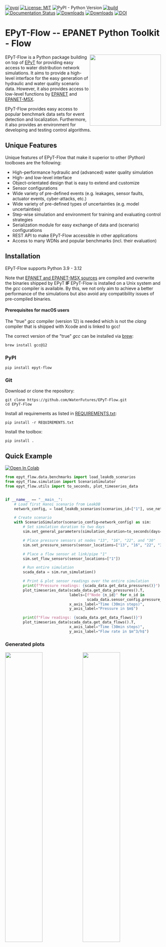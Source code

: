 [![pypi](https://img.shields.io/pypi/v/epyt-flow.svg)](https://pypi.org/project/epyt-flow/)
[![License: MIT](https://img.shields.io/badge/License-MIT-yellow.svg)](https://opensource.org/licenses/MIT)
![PyPI - Python Version](https://img.shields.io/pypi/pyversions/epyt-flow)
[![build](https://github.com/WaterFutures/EPyT-Flow/actions/workflows/build_tests.yml/badge.svg)](https://github.com/WaterFutures/EPyT-Flow/actions/workflows/build_tests.yml)
[![Documentation Status](https://readthedocs.org/projects/epyt-flow/badge/?version=stable)](https://epyt-flow.readthedocs.io/en/stable/?badge=stable)
[![Downloads](https://static.pepy.tech/badge/epyt-flow)](https://pepy.tech/project/epyt-flow)
[![Downloads](https://static.pepy.tech/badge/epyt-flow/month)](https://pepy.tech/project/epyt-flow)
[![DOI](https://joss.theoj.org/papers/10.21105/joss.07104/status.svg)](https://doi.org/10.21105/joss.07104)

# EPyT-Flow -- EPANET Python Toolkit - Flow

<img src="https://github.com/WaterFutures/EPyT-Flow/blob/main/docs/_static/net1_plot.png?raw=true" align="right" height="230px"/>

EPyT-Flow is a Python package building on top of [EPyT](https://github.com/OpenWaterAnalytics/EPyT) 
for providing easy access to water distribution network simulations.
It aims to provide a high-level interface for the easy generation of hydraulic and water quality scenario data.
However, it also provides access to low-level functions by [EPANET](https://github.com/USEPA/EPANET2.2) 
and [EPANET-MSX](https://github.com/USEPA/EPANETMSX/).

EPyT-Flow provides easy access to popular benchmark data sets for event detection and localization.
Furthermore, it also provides an environment for developing and testing control algorithms.


## Unique Features

Unique features of EPyT-Flow that make it superior to other (Python) toolboxes are the following:

- High-performance hydraulic and (advanced) water quality simulation
- High- and low-level interface
- Object-orientated design that is easy to extend and customize
- Sensor configurations
- Wide variety of pre-defined events (e.g. leakages, sensor faults, actuator events, cyber-attacks, etc.)
- Wide variety of pre-defined types of uncertainties (e.g. model uncertainties)
- Step-wise simulation and environment for training and evaluating control strategies
- Serialization module for easy exchange of data and (scenario) configurations
- REST API to make EPyT-Flow accessible in other applications
- Access to many WDNs and popular benchmarks (incl. their evaluation)


## Installation

EPyT-Flow supports Python 3.9 - 3.12

Note that [EPANET and EPANET-MSX sources](epyt_flow/EPANET/) are compiled and overwrite the binaries
shipped by EPyT **IF** EPyT-Flow is installed on a Unix system and the *gcc* compiler is available.
By this, we not only aim to achieve a better performance of the simulations but also avoid any
compatibility issues of pre-compiled binaries.

#### Prerequisites for macOS users
The "true" *gcc* compiler (version 12) is needed which is not the
*clang* compiler that is shipped with Xcode and is linked to gcc!

The correct version of the "true" *gcc* can be installed via [brew](https://brew.sh/):
```
brew install gcc@12
```

### PyPI

```
pip install epyt-flow
```

### Git
Download or clone the repository:
```
git clone https://github.com/WaterFutures/EPyT-Flow.git
cd EPyT-Flow
```

Install all requirements as listed in [REQUIREMENTS.txt](REQUIREMENTS.txt):
```
pip install -r REQUIREMENTS.txt
```

Install the toolbox:
```
pip install .
```

## Quick Example

<a target="_blank" href="https://colab.research.google.com/github/WaterFutures/EPyT-Flow/blob/main/docs/examples/basic_usage.ipynb">
<img src="https://colab.research.google.com/assets/colab-badge.svg" alt="Open In Colab"/>
</a>

```python
from epyt_flow.data.benchmarks import load_leakdb_scenarios
from epyt_flow.simulation import ScenarioSimulator
from epyt_flow.utils import to_seconds, plot_timeseries_data


if __name__ == "__main__":
    # Load first Hanoi scenario from LeakDB
    network_config, = load_leakdb_scenarios(scenarios_id=["1"], use_net1=False)

    # Create scenario
    with ScenarioSimulator(scenario_config=network_config) as sim:
        # Set simulation duration to two days
        sim.set_general_parameters(simulation_duration=to_seconds(days=2))

        # Place pressure sensors at nodes "13", "16", "22", and "30"
        sim.set_pressure_sensors(sensor_locations=["13", "16", "22", "30"])

        # Place a flow sensor at link/pipe "1"
        sim.set_flow_sensors(sensor_locations=["1"])

        # Run entire simulation
        scada_data = sim.run_simulation()

        # Print & plot sensor readings over the entire simulation
        print(f"Pressure readings: {scada_data.get_data_pressures()}")
        plot_timeseries_data(scada_data.get_data_pressures().T,
                             labels=[f"Node {n_id}" for n_id in
                                     scada_data.sensor_config.pressure_sensors],
                             x_axis_label="Time (30min steps)",
                             y_axis_label="Pressure in $m$")

        print(f"Flow readings: {scada_data.get_data_flows()}")
        plot_timeseries_data(scada_data.get_data_flows().T,
                             x_axis_label="Time (30min steps)",
                             y_axis_label="Flow rate in $m^3/h$")
```
### Generated plots

<div>
    <img src="https://github.com/WaterFutures/EPyT-Flow/blob/dev/docs/_static/examples_basic_usage_pressure.png?raw=true" width="49%"/>
    <img src="https://github.com/WaterFutures/EPyT-Flow/blob/dev/docs/_static/examples_basic_usage_flow.png?raw=true" width="49%"/>
</div>

## Documentation

Documentation is available on readthedocs: [https://epyt-flow.readthedocs.io/en/latest/](https://epyt-flow.readthedocs.io/en/stable)

## How to Get Started?

EPyT-Flow is accompanied by an extensive documentation
[https://epyt-flow.readthedocs.io/en/latest/](https://epyt-flow.readthedocs.io/en/stable)
(including many [examples](https://epyt-flow.readthedocs.io/en/stable/#examples)).

If you are new to water distribution networks, we recommend first to read the chapter on
[Modeling of Water Distribution Networks](https://epyt-flow.readthedocs.io/en/stable/tut.intro.html).
You might also want to check out some lecture notes on
[Smart Water Systems](https://github.com/KIOS-Research/ece808-smart-water-systems).

If you are already familiar with WDNs (and software such as EPANET), we recommend checking out
our [WDSA CCWI 2024 tutorial](https://github.com/WaterFutures/EPyT-and-EPyT-Flow-Tutorial) which
not only teaches you how to use EPyT and EPyT-Flow but also contains some examples of applying
Machine Learning in WDNs.
Besides that, you can read in-depth about the different functionalities of EPyT-Flow in the
[In-depth Tutorial](https://epyt-flow.readthedocs.io/en/stable/tutorial.html) of the documentation --
we recommend reading the chapters in the order in which they are presented;
you might decide to skip some of the last chapters if their content is not relevant to you.

## License

MIT license -- see [LICENSE](LICENSE)

## How to Cite?

If you use this software, please cite it as follows:

```bibtex
@article{Artelt2024,
    doi = {10.21105/joss.07104},
    url = {https://doi.org/10.21105/joss.07104},
    year = {2024},
    publisher = {The Open Journal},
    volume = {9},
    number = {103},
    pages = {7104},
    author = {André Artelt and Marios S. Kyriakou and Stelios G. Vrachimis and Demetrios G. Eliades and Barbara Hammer and Marios M. Polycarpou},
    title = {EPyT-Flow: A Toolkit for Generating Water Distribution Network Data},
    journal = {Journal of Open Source Software}
}
```

## How to get Support?

If you come across any bug or need assistance please feel free to open a new
[issue](https://github.com/WaterFutures/EPyT-Flow/issues/)
if non of the existing issues answers your questions.

## How to Contribute?

Contributions (e.g. creating issues, pull-requests, etc.) are welcome --
please make sure to read the [code of conduct](CODE_OF_CONDUCT.md) and
follow the [developers' guidelines](DEVELOPERS.md).

